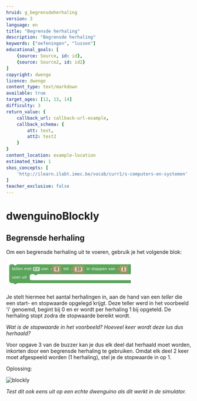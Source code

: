 ```yaml
---
hruid: g_begrensdeherhaling
version: 3
language: en
title: "Begrensde herhaling"
description: "Begrensde herhaling"
keywords: ["oefeningen", "lussen"]
educational_goals: [
    {source: Source, id: id}, 
    {source: Source2, id: id2}
]
copyright: dwengo
licence: dwengo
content_type: text/markdown
available: true
target_ages: [12, 13, 14]
difficulty: 3
return_value: {
    callback_url: callback-url-example,
    callback_schema: {
        att: test,
        att2: test2
    }
}
content_location: example-location
estimated_time: 1
skos_concepts: [
    'http://ilearn.ilabt.imec.be/vocab/curr1/s-computers-en-systemen'
]
teacher_exclusive: false
---
```

# dwenguinoBlockly
## Begrensde herhaling

Om een begrensde herhaling uit te voeren, gebruik je het volgende blok:  

![](embed/begrensdeherhaling.png "Begrensde herhaling")  

Je stelt hiermee het aantal herhalingen in, aan de hand van een *teller* die een start- en stopwaarde opgelegd krijgt. Deze teller werd in het voorbeeld 'i' genoemd, begint bij 0 en er wordt per herhaling 1 bij opgeteld. De herhaling stopt zodra de stopwaarde bereikt wordt. 

*Wat is de stopwaarde in het voorbeeld? Hoeveel keer wordt deze lus dus herhaald?*

Voor opgave 3 van de buzzer kan je dus elk deel dat herhaald moet worden, inkorten door een begrensde herhaling te gebruiken. Omdat elk deel 2 keer moet afgespeeld worden (1 herhaling), stel je de stopwaarde in op 1.

Oplossing:

![blockly](@learning-object/begrensdeherhaling_m/nl/3)  

*Test dit ook eens uit op een echte dwenguino als dit werkt in de simulator.*
